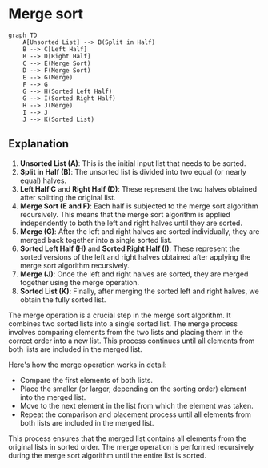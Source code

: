 # Merge sort

```mermaid
graph TD
    A[Unsorted List] --> B(Split in Half)
    B --> C[Left Half]
    B --> D[Right Half]
    C --> E(Merge Sort)
    D --> F(Merge Sort)
    E --> G(Merge)
    F --> G
    G --> H(Sorted Left Half)
    G --> I(Sorted Right Half)
    H --> J(Merge)
    I --> J
    J --> K(Sorted List)
```

## Explanation

1. **Unsorted List (A)**: This is the initial input list that needs to be
   sorted.
2. **Split in Half (B)**: The unsorted list is divided into two equal (or nearly
   equal) halves.
3. **Left Half C** and **Right Half (D)**: These represent the two halves
   obtained after splitting the original list.
4. **Merge Sort (E and F)**: Each half is subjected to the merge sort algorithm
   recursively. This means that the merge sort algorithm is applied
   independently to both the left and right halves until they are sorted.
5. **Merge (G)**: After the left and right halves are sorted individually, they
   are merged back together into a single sorted list.
6. **Sorted Left Half (H)** and **Sorted Right Half (I)**: These represent the
   sorted versions of the left and right halves obtained after applying the
   merge sort algorithm recursively.
7. **Merge (J)**: Once the left and right halves are sorted, they are merged
   together using the merge operation.
8. **Sorted List (K)**: Finally, after merging the sorted left and right halves,
   we obtain the fully sorted list.

The merge operation is a crucial step in the merge sort algorithm. It combines
two sorted lists into a single sorted list. The merge process involves comparing
elements from the two lists and placing them in the correct order into a new
list. This process continues until all elements from both lists are included in
the merged list.

Here's how the merge operation works in detail:

- Compare the first elements of both lists.
- Place the smaller (or larger, depending on the sorting order) element into the
  merged list.
- Move to the next element in the list from which the element was taken.
- Repeat the comparison and placement process until all elements from both lists
  are included in the merged list.

This process ensures that the merged list contains all elements from the
original lists in sorted order. The merge operation is performed recursively
during the merge sort algorithm until the entire list is sorted.
